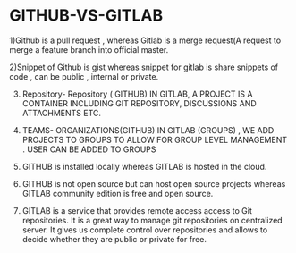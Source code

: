 # GITHUB-VS-GITLAB



1)Github is a pull request , whereas Gitlab is a merge request(A request to merge a feature branch into official master.

2)Snippet of Github is gist whereas snippet for gitlab is share snippets of code , can be public , internal or private.

3) Repository- Repository ( GITHUB)          IN GITLAB, A PROJECT IS A CONTAINER INCLUDING GIT REPOSITORY, DISCUSSIONS AND ATTACHMENTS ETC.

4) TEAMS- ORGANIZATIONS(GITHUB)          IN GITLAB (GROUPS) , WE ADD PROJECTS TO GROUPS TO ALLOW FOR GROUP LEVEL MANAGEMENT . USER CAN BE ADDED TO GROUPS

5) GITHUB is installed locally whereas GITLAB is hosted in the cloud.

6) GITHUB is not open source but can host open source projects whereas GITLAB community edition is free and open source.


7) GITLAB is a service that provides remote access access to Git repositories. It is a great way to manage git repositories on centralized server. It gives us complete control over repositories and allows to decide whether they are public or private for free.
